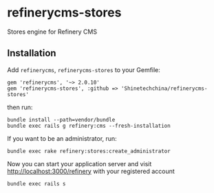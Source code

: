 refinerycms-stores
=================

Stores engine for Refinery CMS


## Installation

Add `refinerycms`, `refinerycms-stores` to your Gemfile:

    gem 'refinerycms', '~> 2.0.10'
    gem 'refinerycms-stores', :github => 'Shinetechchina/refinerycms-stores'

then run:

    bundle install --path=vendor/bundle
    bundle exec rails g refinery:cms --fresh-installation

If you want to be an administrator, run:
     
    bundle exec rake refinery:stores:create_administrator

Now you can start your application server and visit [http://localhost:3000/refinery](http://localhost:3000/refinery) with your registered account

    bundle exec rails s 
